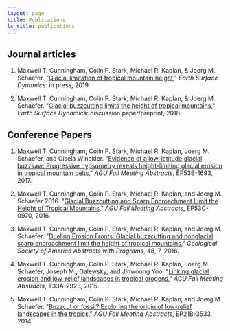 ```yaml
---
layout: page
title: Publications
lc_title: publications
---
```


## Journal articles


1. Maxwell T. Cunningham, Colin P. Stark, Michael R. Kaplan, & Joerg M. Schaefer. 
  "[Glacial limitation of tropical mountain height](https://doi.org/10.5194/esurf-2018-38)," 
  *Earth Surface Dynamics*: in press, 2019.

2. Maxwell T. Cunningham, Colin P. Stark, Michael R. Kaplan, & Joerg M. Schaefer. 
  "[Glacial buzzcutting limits the height of tropical mountains](https://www.earth-surf-dynam-discuss.net/esurf-2018-38/)," 
  *Earth Surface Dynamics*: discussion paper/preprint, 2018.


## Conference Papers

1. Maxwell T. Cunningham, Colin P. Stark, Michael R. Kaplan, Joerg M. Schaefer, and Gisela Winckler. 
   "[Evidence of a low-latitude glacial buzzsaw: Progressive hypsometry reveals height-limiting glacial erosion in tropical mountain belts](https://agu.confex.com/agu/fm17/meetingapp.cgi/Paper/255005)," 
   *AGU Fall Meeting Abstracts*, EP53B-1693, 2017.

2. Maxwell T. Cunningham, Colin P. Stark, Michael R. Kaplan, and Joerg M. Schaefer 2016. 
   "[Glacial Buzzcutting and Scarp Encroachment Limit the Height of Tropical Mountains](https://agu.confex.com/agu/fm16/meetingapp.cgi/Paper/149368)," 
   *AGU Fall Meeting Abstracts*, EP53C-0970, 2016.

3. Maxwell T. Cunningham, Colin P. Stark, Michael R. Kaplan, and Joerg M. Schaefer. 
   "[Dueling Erosion Fronts: Glacial buzzcutting and nonglacial scarp encroachment limit the height of tropical mountains](https://doi.org/10.1130/abs/2016AM-279307)," 
   *Geological Society of America Abstracts with Programs*, 48, 7, 2016.

4. Maxwell T. Cunningham, Colin P. Stark, Michael R. Kaplan, Joerg M. Schaefer, Joseph M., Galewsky, and Jinwoong Yoo. 
   "[Linking glacial erosion and low-relief landscapes in tropical orogens](https://agu.confex.com/agu/fm15/meetingapp.cgi/Paper/75089)," 
   *AGU Fall Meeting Abstracts*, T33A-2923, 2015.

5. Maxwell T. Cunningham, Colin P. Stark, Michael R. Kaplan, and Joerg M. Schaefer. 
   "[Buzzcut or fossil? Exploring the origin of low-relief landscapes in the tropics](http://abstractsearch.agu.org/meetings/2014/FM/EP21B-3533.html)," 
   *AGU Fall Meeting Abstracts*, EP21B-3533, 2014.